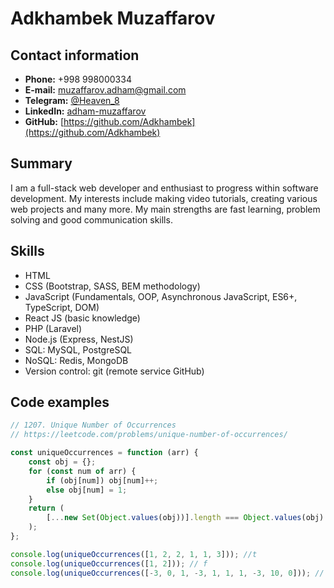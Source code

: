 # Adkhambek Muzaffarov

## Contact information

-   **Phone:** +998 998000334
-   **E-mail:** [muzaffarov.adham@gmail.com](mailto:muzaffarov.adham@gmail.com)
-   **Telegram:** [@Heaven_8](https://t.me/Heaven_8)
-   **LinkedIn:** [adham-muzaffarov](https://www.linkedin.com/in/adham-muzaffarov)
-   **GitHub:** [https://github.com/Adkhambek](https://github.com/Adkhambek)

## Summary

I am a full-stack web developer and enthusiast to progress within software development. My interests include making video tutorials, creating various web projects and many more. My main strengths are fast learning, problem solving and good communication skills.

## Skills

-   HTML
-   CSS (Bootstrap, SASS, BEM methodology)
-   JavaScript (Fundamentals, OOP, Asynchronous JavaScript, ES6+, TypeScript, DOM)
-   React JS (basic knowledge)
-   PHP (Laravel)
-   Node.js (Express, NestJS)
-   SQL: MySQL, PostgreSQL
-   NoSQL: Redis, MongoDB
-   Version control: git (remote service GitHub)

## Code examples

```js
// 1207. Unique Number of Occurrences
// https://leetcode.com/problems/unique-number-of-occurrences/

const uniqueOccurrences = function (arr) {
    const obj = {};
    for (const num of arr) {
        if (obj[num]) obj[num]++;
        else obj[num] = 1;
    }
    return (
        [...new Set(Object.values(obj))].length === Object.values(obj).length
    );
};

console.log(uniqueOccurrences([1, 2, 2, 1, 1, 3])); //t
console.log(uniqueOccurrences([1, 2])); // f
console.log(uniqueOccurrences([-3, 0, 1, -3, 1, 1, 1, -3, 10, 0])); // t
```
